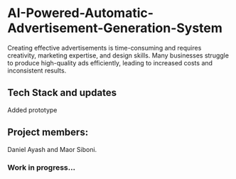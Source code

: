 # AI-Powered-Automatic-Advertisement-Generation-System
Creating effective advertisements is time-consuming and requires creativity, marketing expertise, and design skills. Many businesses struggle to produce high-quality ads efficiently, leading to increased costs and inconsistent results. 

## Tech Stack and updates
Added prototype

## Project members:
Daniel Ayash and Maor Siboni.

### Work in progress...
